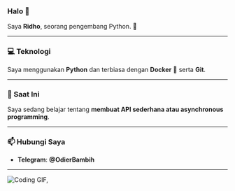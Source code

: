 ### Halo 👋

Saya **Ridho**, seorang pengembang Python. 🐍

---

### 💻 Teknologi

Saya menggunakan **Python** dan terbiasa dengan **Docker** 🐳 serta **Git**.

---

### 🌱 Saat Ini

Saya sedang belajar tentang **membuat API sederhana atau asynchronous programming**.

---

### 📫 Hubungi Saya

* **Telegram**: **@OdierBambih**

---

![Coding GIF,](https://media1.giphy.com/media/v1.Y2lkPTZjMDliOTUycmx5eWRrc2gxMDlid3k0OHZoOWg5cXZ4MDF0N2ZoOXN4bXo2eDA5YiZlcD12MV9pbnRlcm5hbF9naWZfYnlfaWQmY3Q9Zw/P8ef3Dkynk0xLx1h1T/giphy.gif)

